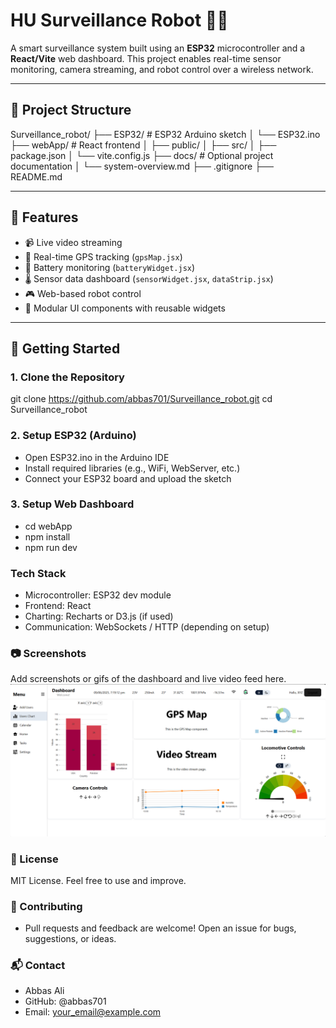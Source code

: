 # HU Surveillance Robot 🚓📡

A smart surveillance system built using an **ESP32** microcontroller and a **React/Vite** web dashboard. This project enables real-time sensor monitoring, camera streaming, and robot control over a wireless network.

---

## 📁 Project Structure

Surveillance_robot/
├── ESP32/         # ESP32 Arduino sketch
│   └── ESP32.ino
├── webApp/                 # React frontend
│   ├── public/
│   ├── src/
│   ├── package.json
│   └── vite.config.js
├── docs/                   # Optional project documentation
│   └── system-overview.md
├── .gitignore
├── README.md

---

## 🔧 Features

- 📹 Live video streaming
- 📍 Real-time GPS tracking (`gpsMap.jsx`)
- 🔋 Battery monitoring (`batteryWidget.jsx`)
- 🌡 Sensor data dashboard (`sensorWidget.jsx`, `dataStrip.jsx`)
- 🎮 Web-based robot control
- 🧠 Modular UI components with reusable widgets

---

## 🚀 Getting Started

### 1. Clone the Repository

git clone https://github.com/abbas701/Surveillance_robot.git
cd Surveillance_robot

### 2. Setup ESP32 (Arduino)
- Open ESP32.ino in the Arduino IDE
- Install required libraries (e.g., WiFi, WebServer, etc.)
- Connect your ESP32 board and upload the sketch

### 3. Setup Web Dashboard
- cd webApp
- npm install
- npm run dev

### Tech Stack
- Microcontroller: ESP32 dev module
- Frontend: React
- Charting: Recharts or D3.js (if used)
- Communication: WebSockets / HTTP (depending on setup)

### 📷 Screenshots
Add screenshots or gifs of the dashboard and live video feed here.
![alt text](./public/dashboard.png)

### 📜 License
MIT License. Feel free to use and improve.

### 🤝 Contributing
- Pull requests and feedback are welcome! Open an issue for bugs, suggestions, or ideas.

### 📬 Contact
- Abbas Ali
- GitHub: @abbas701
- Email: your_email@example.com

